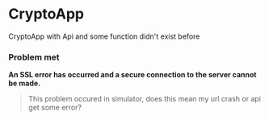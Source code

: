 # CryptoApp
CryptoApp with Api and some function didn't exist before



### Problem met

**An SSL error has occurred and a secure connection to the server cannot be made.**

> This problem occured in simulator, does this mean my url crash or api get some error?
